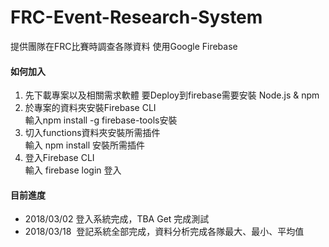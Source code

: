 # FRC-Event-Research-System
提供團隊在FRC比賽時調查各隊資料
使用Google Firebase

#### 如何加入
1. 先下載專案以及相關需求軟體
要Deploy到firebase需要安裝 Node.js & npm
2. 於專案的資料夾安裝Firebase CLI  
輸入npm install -g firebase-tools安裝
3. 切入functions資料夾安裝所需插件  
輸入    npm install 安裝所需插件
4. 登入Firebase CLI  
輸入    firebase login 登入

#### 目前進度
* 2018/03/02  登入系統完成，TBA Get 完成測試
* 2018/03/18  登記系統全部完成，資料分析完成各隊最大、最小、平均值

